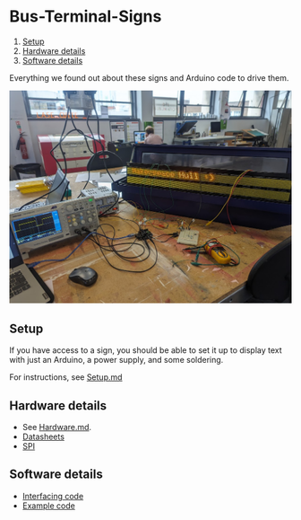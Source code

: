 # Bus-Terminal-Signs

1. [Setup](#setup)
2. [Hardware details](#hardware-details)
3. [Software details](#software-details)

Everything we found out about these signs and Arduino code to drive them.

![Picture of bus sign and setup](images/setup_all_blank.jpg)

## Setup

If you have access to a sign, you should be able to set it up to display text with just an Arduino, a power supply, and some soldering.

For instructions, see [Setup.md](./Setup.md)

## Hardware details

- See [Hardware.md](./Hardware.md).
- [Datasheets](./Datasheets/)
- [SPI](./SPI.md)

## Software details

- [Interfacing code](./Code/)
- [Example code](./Code/Examples/)
